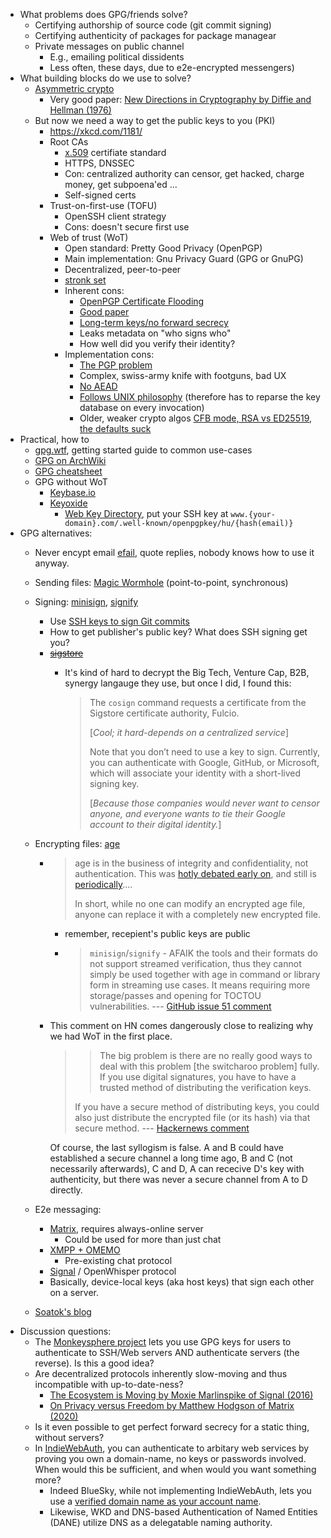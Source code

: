 - What problems does GPG/friends solve?
  - Certifying authorship of source code (git commit signing)
  - Certifying authenticity of packages for package managear
  - Private messages on public channel
    - E.g., emailing political dissidents
    - Less often, these days, due to e2e-encrypted messengers)
- What building blocks do we use to solve?
  - [Asymmetric crypto](https://en.wikipedia.org/wiki/Public-key_cryptography)
    - Very good paper: [New Directions in Cryptography by Diffie and Hellman (1976)](https://ee.stanford.edu/%7Ehellman/publications/24.pdf)
  - But now we need a way to get the public keys to you (PKI)
    - <https://xkcd.com/1181/>
    - Root CAs
      - [x.509](https://en.wikipedia.org/wiki/X.509) certifiate standard
      - HTTPS, DNSSEC
      - Con: centralized authority can censor, get hacked, charge money, get subpoena'ed ...
      - Self-signed certs
    - Trust-on-first-use (TOFU)
      - OpenSSH client strategy
      - Cons: doesn't secure first use
    - Web of trust (WoT)
      - Open standard: Pretty Good Privacy (OpenPGP)
      - Main implementation: Gnu Privacy Guard (GPG or GnuPG)
      - Decentralized, peer-to-peer
      - [stronk set](https://web.archive.org/web/20200621062831/https://pgp.cs.uu.nl/plot/)
      - Inherent cons:
        - [OpenPGP Certificate Flooding](https://dkg.fifthhorseman.net/blog/openpgp-certificate-flooding.html)
        - [Good paper](https://dl.acm.org/doi/pdf/10.1145/3524458.3548488)
        - [Long-term keys/no forward secrecy](https://www.latacora.com/blog/2019/07/16/the-pgp-problem/)
        - Leaks metadata on "who signs who"
        - How well did you verify their identity?
      - Implementation cons:
        - [The PGP problem](https://www.latacora.com/blog/2019/07/16/the-pgp-problem/)
        - Complex, swiss-army knife with footguns, bad UX
        - [No AEAD](https://security.stackexchange.com/questions/275883/should-one-really-disable-aead-for-recent-gnupg-created-pgp-keys)
        - [Follows UNIX philosophy](https://news.ycombinator.com/item?id=27431325) (therefore has to reparse the key database on every invocation)
        - Older, weaker crypto algos [CFB mode, RSA vs ED25519](https://www.latacora.com/blog/2019/07/16/the-pgp-problem/), [the defaults suck](https://blog.cryptographyengineering.com/2014/08/13/whats-matter-with-pgp/)
- Practical, how to
  - [gpg.wtf](https://gpg.wtf/), getting started guide to common use-cases
  - [GPG on ArchWiki](https://wiki.archlinux.org/title/GnuPG)
  - [GPG cheatsheet](https://gock.net/blog/2020/gpg-cheat-sheet)
  - GPG without WoT
    - [Keybase.io](https://keybase.io/)
    - [Keyoxide](https://keyoxide.org/)
      - [Web Key Directory](https://wiki.gnupg.org/WKD), put your SSH key at `www.{your-domain}.com/.well-known/openpgpkey/hu/{hash(email)}`
- GPG alternatives:
  - Never encypt email [efail](https://efail.de/), quote replies, nobody knows how to use it anyway.
  - Sending files: [Magic Wormhole](https://magic-wormhole.readthedocs.io/en/latest/) (point-to-point, synchronous)
  - Signing: [minisign](https://jedisct1.github.io/minisign/), [signify](https://man.openbsd.org/signify)
    - Use [SSH keys to sign Git commits](https://docs.gitlab.com/user/project/repository/signed_commits/ssh/)
    - How to get publisher's public key? What does SSH signing get you?
    - ~~[sigstore](https://www.sigstore.dev/)~~
      - It's kind of hard to decrypt the Big Tech, Venture Cap, B2B, synergy langauge they use, but once I did, I found this:
      
        > The `cosign` command requests a certificate from the Sigstore certificate authority, Fulcio.
        > 
        > [_Cool; it hard-depends on a centralized service_]
        >
        > Note that you don’t need to use a key to sign. Currently, you can authenticate with Google, GitHub, or Microsoft, which will associate your identity with a short-lived signing key.
        >
        > [_Because those companies would never want to censor anyone, and everyone wants to tie their Google account to their digital identity._]
  - Encrypting files: [age](https://words.filippo.io/age-authentication/)
    - > age is in the business of integrity and confidentiality, not authentication. This was [hotly debated early on](https://github.com/FiloSottile/age/issues/51), and still is [periodically](https://twitter.com/FiloSottile/status/1475954548556673024)....
      >
      > In short, while no one can modify an encrypted age file, anyone can replace it with a completely new encrypted file.
      - remember, recepient's public keys are public
      - > `minisign`/`signify` - AFAIK the tools and their formats do not support streamed verification, thus they cannot simply be used together with age in command or library form in streaming use cases. It means requiring more storage/passes and opening for TOCTOU vulnerabilities. --- [GitHub issue 51 comment](https://github.com/FiloSottile/age/issues/51#issuecomment-569843004)
    - This comment on HN comes dangerously close to realizing why we had WoT in the first place.
        
      > > The big problem is there are no really good ways to deal with this problem [the switcharoo problem] fully.
      > If you use digital signatures, you have to have a trusted method of distributing the verification keys.
      >
      > If you have a secure method of distributing keys, you could also just distribute the encrypted file (or its hash) via that secure method.
      > --- [Hackernews comment](https://news.ycombinator.com/item?id=32998851)

      Of course, the last syllogism is false. A and B could have established a secure channel a long time ago, B and C (not necessarily afterwards), C and D, A can rececive D's key with authenticity, but there was never a secure channel from A to D directly.

  - E2e messaging:
    - [Matrix](https://matrix.org), requires always-online server
      - Could be used for more than just chat
    - [XMPP + OMEMO](https://xmpp.org/extensions/xep-0384.html)
      - Pre-existing chat protocol
    - [Signal](https://signal.org/) / OpenWhisper protocol
    - Basically, device-local keys (aka host keys) that sign each other on a server.
  - [Soatok's blog](https://soatok.blog/2024/11/15/what-to-use-instead-of-pgp/)
- Discussion questions:
  - The [Monkeysphere project](https://web.archive.org/web/20200119092843/https://monkeysphere.info/) lets you use GPG keys for users to authenticate to SSH/Web servers AND authenticate servers (the reverse). Is this a good idea?
  - Are decentralized protocols inherently slow-moving and thus incompatible with up-to-date-ness?
    - [The Ecosystem is Moving by Moxie Marlinspike of Signal (2016)](https://signal.org/blog/the-ecosystem-is-moving/)
    - [On Privacy versus Freedom by Matthew Hodgson of Matrix (2020)](https://matrix.org/blog/2020/01/02/on-privacy-versus-freedom/)
  - Is it even possible to get perfect forward secrecy for a static thing, without servers?
  - In [IndieWebAuth](https://indieweb.org/IndieAuth), you can authenticate to arbitary web services by proving you own a domain-name, no keys or passwords involved. When would this be sufficient, and when would you want something more?
    - Indeed BlueSky, while not implementing IndieWebAuth, lets you use a [verified domain name as your account name](https://bsky.social/about/blog/4-28-2023-domain-handle-tutorial).
    - Likewise, WKD and DNS-based Authentication of Named Entities (DANE) utilize DNS as a delegatable naming authority.
